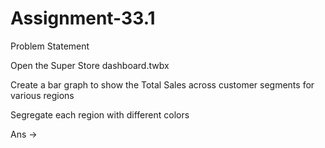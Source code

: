# Assignment-33.1

Problem Statement

Open the Super Store dashboard.twbx

Create a bar graph to show the Total Sales across customer segments for various regions

Segregate each region with different colors

Ans ->
